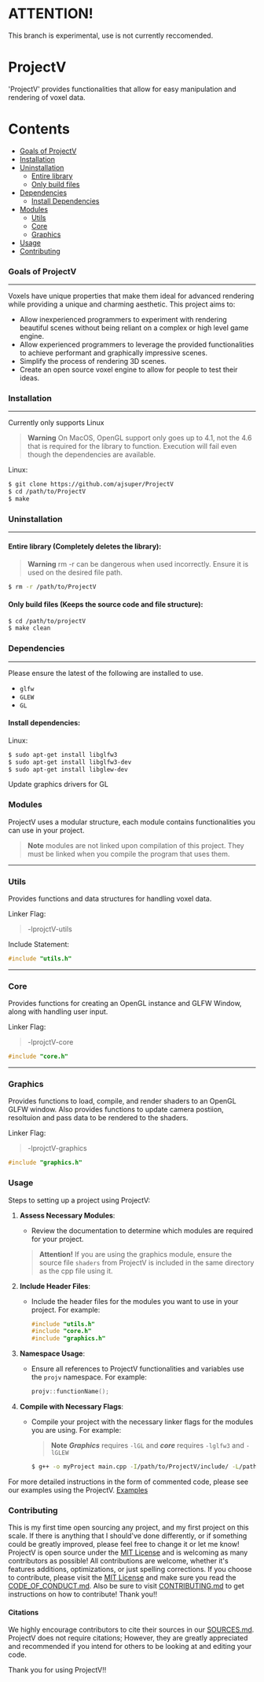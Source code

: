 # ATTENTION!
This branch is experimental, use is not currently reccomended.

# ProjectV

'ProjectV' provides functionalities that allow for easy manipulation and rendering of voxel data.

# Contents

- [Goals of ProjectV](#Goals-of-ProjectV)
- [Installation](#installation)
- [Uninstallation](#uninstallation)
    - [Entire library](#entire-library)
    - [Only build files](#only-build-files)
- [Dependencies](#dependencies)
    - [Install Dependencies](#install-dependencies)
- [Modules](#modules)
    - [Utils](#utils)
    - [Core](#core)
    - [Graphics](#graphics)
- [Usage](#usage)
- [Contributing](#contributing)

### Goals of ProjectV

---

Voxels have unique properties that make them ideal for advanced rendering while providing a unique and charming aesthetic. This project aims to:

- Allow inexperienced programmers to experiment with rendering beautiful scenes without being reliant on a complex or high level game engine.
- Allow experienced programmers to leverage the provided functionalities to achieve performant and graphically impressive scenes. 
- Simplify the process of rendering 3D scenes.
- Create an open source voxel engine to allow for people to test their ideas.

### Installation

---

Currently only supports Linux

> **Warning** On MacOS, OpenGL support only goes up to 4.1, not the 4.6 that is required for the library to function. Execution will fail even though the dependencies are available.

Linux:
```bash
$ git clone https://github.com/ajsuper/ProjectV
$ cd /path/to/ProjectV
$ make
```

### Uninstallation

---

#### Entire library (Completely deletes the library):

> **Warning** rm -r can be dangerous when used incorrectly. Ensure it is used on the desired file path.
```bash
$ rm -r /path/to/ProjectV
```

#### Only build files (Keeps the source code and file structure):

```bash
$ cd /path/to/projectV
$ make clean
```

### Dependencies

---

Please ensure the latest of the following are installed to use.

- `glfw`
- `GLEW`
- `GL`

#### Install dependencies:

Linux:

```bash
$ sudo apt-get install libglfw3
$ sudo apt-get install libglfw3-dev
$ sudo apt-get install libglew-dev
```
Update graphics drivers for GL

### Modules

ProjectV uses a modular structure, each module contains functionalities you can use in your project.

> **Note** modules are not linked upon compilation of this project. They must be linked when you compile the program that uses them.

---
### Utils

Provides functions and data structures for handling voxel data.

Linker Flag:
>-lprojctV-utils

Include Statement:

```C++
#include "utils.h"
```

---
### Core

Provides functions for creating an OpenGL instance and GLFW Window, along with handling user input.

Linker Flag:
>-lprojctV-core

```C++
#include "core.h"
```

---
### Graphics

Provides functions to load, compile, and render shaders to an OpenGL GLFW window. Also provides functions to update camera postiion, resoltuion and pass data to be rendered to the shaders.

Linker Flag:
>-lprojctV-graphics

```C++
#include "graphics.h"
```

### Usage

Steps to setting up a project using ProjectV:

1. **Assess Necessary Modules**:
    - Review the documentation to determine which modules are required for your project.

    > **Attention!** If you are using the graphics module, ensure the source file `shaders` from ProjectV is included in the same directory as the cpp file using it.

2. **Include Header Files**:
    - Include the header files for the modules you want to use in your project. For example:
        ```cpp
        #include "utils.h"
        #include "core.h"
        #include "graphics.h"
        ```

3. **Namespace Usage**:
    - Ensure all references to ProjectV functionalities and variables use the `projv` namespace. For example:
        ```cpp
        projv::functionName();
        ```

4. **Compile with Necessary Flags**:
    - Compile your project with the necessary linker flags for the modules you are using. For example:
        > **Note** ***Graphics*** requires `-lGL` and ***core*** requires `-lglfw3` and `-lGLEW`

        ```bash
        $ g++ -o myProject main.cpp -I/path/to/ProjectV/include/ -L/path/to/ProjectV/lib/ -lprojectV-utils -lprojectV-core -lprojectV-graphics -lglfw -lGL -lGLEW
        ```

For more detailed instructions in the form of commented code, please see our examples using the ProjectV. [Examples](/docs/examples)

### Contributing

This is my first time open sourcing any project, and my first project on this scale. If there is anything that I should've done differently, or if something could be greatly improved, please feel free to change it or let me know! ProjectV is open source under the [MIT License](/docs/LICENSE.md) and is welcoming as many contributors as possible! All contributions are welcome, whether it's features additions, optimizations, or just spelling corrections. If you choose to contribute, please visit the [MIT License](/docs/LICENSE.md) and make sure you read the [CODE_OF_CONDUCT.md](/docs/CODE_OF_CONDUCT.md). Also be sure to visit [CONTRIBUTING.md](/docs/CONTRIBUTING.md) to get instructions on how to contribute! Thank you!!

#### Citations

We highly encourage contributors to cite their sources in our [SOURCES.md](/docs/SOURCES.md). ProjectV does not require citations; However, they are greatly appreciated and recommended if you intend for others to be looking at and editing your code. 

Thank you for using ProjectV!!
